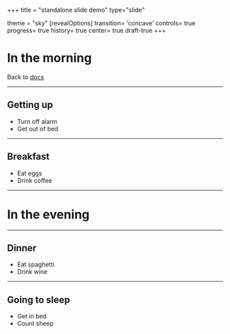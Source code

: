 +++
title = "standalone slide demo"
type="slide"

theme = "sky"
[revealOptions]
transition= 'concave'
controls= true
progress= true
history= true
center= true
draft-true
+++

<!--more-->

# In the morning

Back to [docs](/test)

___

## Getting up

- Turn off alarm
- Get out of bed

___

## Breakfast

- Eat eggs
- Drink coffee

---

# In the evening

___

## Dinner

- Eat spaghetti
- Drink wine

___

## Going to sleep

- Get in bed
- Count sheep

